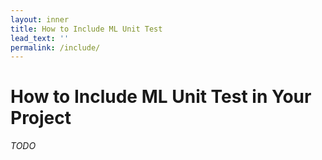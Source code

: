 ```yaml
---
layout: inner
title: How to Include ML Unit Test
lead_text: ''
permalink: /include/
---
```


# How to Include ML Unit Test in Your Project

*TODO*
